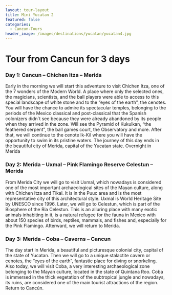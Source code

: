 ```yaml
---
layout: tour-layout
title: Mini Yucatan 2
featured: false
categories:
  - Cancun-Tours
header_image: /images/destinations/yucatan/yucatan4.jpg
---
```

# Tour from Cancun for 3 days

### Day 1: Cancun – Chichen Itza – Merida

Early in the morning we will start this adventure to visit Chichen Itza, one of the 7 wonders of the Modern World. A place where only the selected ones, the magicians, scientists, and the ball players were able to access to this special landscape of white stone and to the “eyes of the earth”, the cenotes. You will have the chance to admire its spectacular temples, belonging to the periods of the Mexico classical and post-classical that the Spanish colonizers didn´t see because they were already abandoned by its people when they arrived in the zone. Will see the Pyramid of Kukulkan, “the feathered serpent”, the ball games court, the Observatory and more. After that, we will continue to the cenote Ik-Kil where you will have the opportunity to swim in its pristine waters. The journey of this day ends in the beautiful city of Merida, capital of the Yucatan state. Overnight in Merida

### Day 2: Merida – Uxmal – Pink Flamingo Reserve Celestun – Merida

From Merida City we will go to visit Uxmal, which nowadays is considered one of the most important archaeological sites of the Mayan culture, along with Chichen Itza and Tikal. It is in the Puuc area and is the most representative city of this architectural style. Uxmal is World Heritage Site by UNESCO since 1996. Later, we will go to Celestun, which is part of the Biosphere of the Ria Celestun. This is an alluring place with many exotic animals inhabiting in it, is a natural refugee for the fauna in Mexico with about 150 species of birds, reptiles, mammals, and fishes and, especially for the Pink Flamingo. Afterward, we will return to Merida.

### Day 3: Merida – Coba – Caverns – Cancun

The day start in Merida, a beautiful and picturesque colonial city, capital of the state of Yucatan. Then we will go to a unique stalactite cavern or cenotes, the “eyes of the earth”, fantastic place for diving or snorkeling. Also today, we will visit Coba, a very interesting archaeological zone belonging to the Mayan culture, located in the state of Quintana Roo. Coba is immersed in the thick vegetation of the subtropical jungle and nowadays, its ruins, are considered one of the main tourist attractions of the region. Return to Cancún.